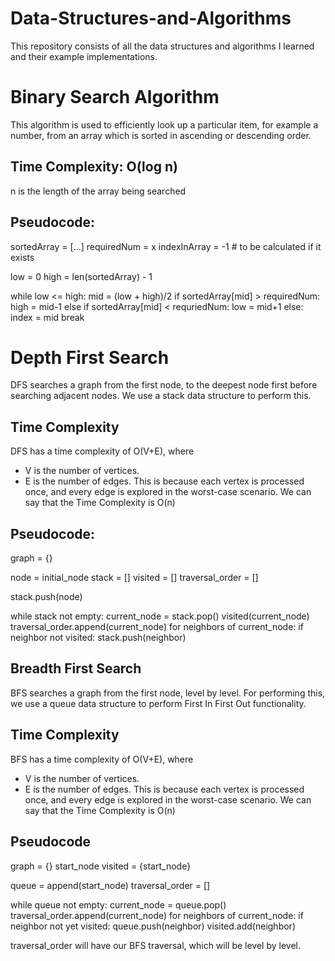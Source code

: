 # Data-Structures-and-Algorithms
This repository consists of all the data structures and algorithms I learned and their example implementations.

# Binary Search Algorithm
This algorithm is used to efficiently look up a particular item, for example a number, from an array which is sorted in ascending or descending order.

## Time Complexity: O(log n)
n is the length of the array being searched

## Pseudocode:
sortedArray = [...]
requiredNum = x
indexInArray = -1 # to be calculated if it exists

low = 0
high = len(sortedArray) - 1

while low <= high:
    mid = (low + high)/2
    if sortedArray[mid] > requiredNum:
        high = mid-1
    else if sortedArray[mid] < requriedNum:
        low = mid+1
    else:
        index = mid
        break

# Depth First Search
DFS searches a graph from the first node, to the deepest node first before searching adjacent nodes.
We use a stack data structure to perform this.

## Time Complexity
DFS has a time complexity of O(V+E), where
- V is the number of vertices.
- E is the number of edges.
This is because each vertex is processed once, and every edge is explored in the worst-case scenario.
We can say that the Time Complexity is O(n)

## Pseudocode:
graph = {}

node = initial_node
stack = []
visited = []
traversal_order = []

stack.push(node)

while stack not empty:
    current_node = stack.pop()
    visited(current_node)
    traversal_order.append(current_node)
    for neighbors of current_node:
        if neighbor not visited:
            stack.push(neighbor)

## Breadth First Search
BFS searches a graph from the first node, level by level. For performing this, we use a queue data structure to perform First In First Out functionality.

## Time Complexity
BFS has a time complexity of O(V+E), where
- V is the number of vertices.
- E is the number of edges.
This is because each vertex is processed once, and every edge is explored in the worst-case scenario.
We can say that the Time Complexity is O(n)

## Pseudocode

graph = {}
start_node
visited = {start_node}

queue = append(start_node)
traversal_order = []

while queue not empty:
    current_node = queue.pop()
    traversal_order.append(current_node)
    for neighbors of current_node:
        if neighbor not yet visited: 
            queue.push(neighbor)
            visited.add(neighbor)

traversal_order will have our BFS traversal, which will be level by level.
